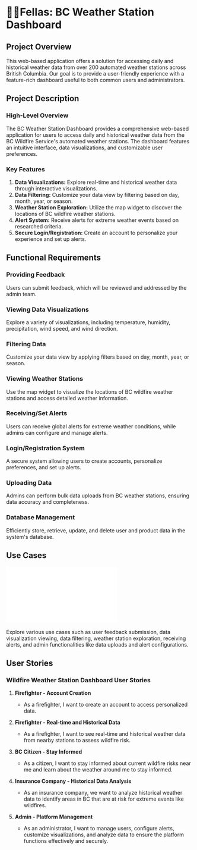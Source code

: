 # 🤹‍♂️Fellas: BC Weather Station Dashboard

## Project Overview

This web-based application offers a  solution for accessing daily and historical weather data from over 200 automated weather stations across British Columbia. Our goal is to provide a user-friendly experience with a feature-rich dashboard useful to both common users and administrators.

## Project Description

### High-Level Overview

The BC Weather Station Dashboard provides a comprehensive web-based application for users to access daily and historical weather data from the BC Wildfire Service's automated weather stations. The dashboard features an intuitive interface, data visualizations, and customizable user preferences.

### Key Features

1. **Data Visualizations:** Explore real-time and historical weather data through interactive visualizations.
2. **Data Filtering:** Customize your data view by filtering based on day, month, year, or season.
3. **Weather Station Exploration:** Utilize the map widget to discover the locations of BC wildfire weather stations.
4. **Alert System:** Receive alerts for extreme weather events based on researched criteria.
5. **Secure Login/Registration:** Create an account to personalize your experience and set up alerts.

## Functional Requirements

### Providing Feedback

Users can submit feedback, which will be reviewed and addressed by the admin team.

### Viewing Data Visualizations

Explore a variety of visualizations, including temperature, humidity, precipitation, wind speed, and wind direction.

### Filtering Data

Customize your data view by applying filters based on day, month, year, or season.

### Viewing Weather Stations

Use the map widget to visualize the locations of BC wildfire weather stations and access detailed weather information.

### Receiving/Set Alerts

Users can receive global alerts for extreme weather conditions, while admins can configure and manage alerts.

### Login/Registration System

A secure system allowing users to create accounts, personalize preferences, and set up alerts.

### Uploading Data

Admins can perform bulk data uploads from BC weather stations, ensuring data accuracy and completeness.

### Database Management

Efficiently store, retrieve, update, and delete user and product data in the system's database.

## Use Cases

![Use Case Diagram](Project_Use_Case_Diagram.pdf)

Explore various use cases such as user feedback submission, data visualization viewing, data filtering, weather station exploration, receiving alerts, and admin functionalities like data uploads and alert configurations.

## User Stories

### Wildfire Weather Station Dashboard User Stories

1. **Firefighter - Account Creation**
   - As a firefighter, I want to create an account to access personalized data.

2. **Firefighter - Real-time and Historical Data**
   - As a firefighter, I want to see real-time and historical weather data from nearby stations to assess wildfire risk.

3. **BC Citizen - Stay Informed**
   - As a citizen, I want to stay informed about current wildfire risks near me and learn about the weather around me to stay informed.

4. **Insurance Company - Historical Data Analysis**
   - As an insurance company, we want to analyze historical weather data to identify areas in BC that are at risk for extreme events like wildfires.

5. **Admin - Platform Management**
   - As an administrator, I want to manage users, configure alerts, customize visualizations, and analyze data to ensure the platform functions effectively and securely.
